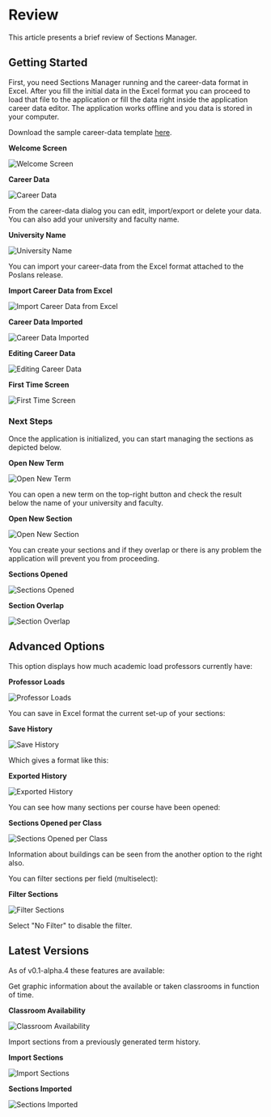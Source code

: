 # Review

This article presents a brief review of Sections Manager.

## Getting Started

First, you need Sections Manager running and the career-data format in Excel.
After you fill the initial data in the Excel format you can proceed to load that
file to the application or fill the data right inside the application career
data editor. The application works offline and you data is stored in your
computer.

Download the sample career-data
template [here](https://github.com/tobiasbriones/poslans/releases/download/v0.1-alpha.2/sm-career-data-template-sample.xlsx).

**Welcome Screen**

![Welcome Screen](https://github.com/tobiasbriones/poslans/releases/download/v0.1-alpha.2/sm-welcome.png)

**Career Data**

![Career Data](https://github.com/tobiasbriones/poslans/releases/download/v0.1-alpha.2/sm-career-data.png)

From the career-data dialog you can edit, import/export or delete your data. You
can also add your university and faculty name.

**University Name**

![University Name](https://github.com/tobiasbriones/poslans/releases/download/v0.1-alpha.2/sm-university-name.png)

You can import your career-data from the Excel format attached to the Poslans
release.

**Import Career Data from Excel**

![Import Career Data from Excel](https://github.com/tobiasbriones/poslans/releases/download/v0.1-alpha.2/sm-import-dialog.png)

**Career Data Imported**

![Career Data Imported](https://github.com/tobiasbriones/poslans/releases/download/v0.1-alpha.2/sm-career-data-imported.png)

**Editing Career Data**

![Editing Career Data](https://github.com/tobiasbriones/poslans/releases/download/v0.1-alpha.2/sm-career-data-edit.png)

**First Time Screen**

![First Time Screen](https://github.com/tobiasbriones/poslans/releases/download/v0.1-alpha.2/sm-first-time-screen.png)

### Next Steps

Once the application is initialized, you can start managing the sections as
depicted below.

**Open New Term**

![Open New Term](https://github.com/tobiasbriones/poslans/releases/download/v0.1-alpha.2/sm-open-new-term.png)

You can open a new term on the top-right button and check the result below the
name of your university and faculty.

**Open New Section**

![Open New Section](https://github.com/tobiasbriones/poslans/releases/download/v0.1-alpha.2/sm-open-new-section.png)

You can create your sections and if they overlap or there is any problem the
application will prevent you from proceeding.

**Sections Opened**

![Sections Opened](https://github.com/tobiasbriones/poslans/releases/download/v0.1-alpha.2/sm-sections-opened.png)

**Section Overlap**

![Section Overlap](https://github.com/tobiasbriones/poslans/releases/download/v0.1-alpha.2/sm-overlap.png)

## Advanced Options

This option displays how much academic load professors currently have:

**Professor Loads**

![Professor Loads](https://github.com/tobiasbriones/poslans/releases/download/v0.1-alpha.2/sm-professor-loads.png)

You can save in Excel format the current set-up of your sections:

**Save History**

![Save History](https://github.com/tobiasbriones/poslans/releases/download/v0.1-alpha.2/sm-save-history.png)

Which gives a format like this:

**Exported History**

![Exported History](https://github.com/tobiasbriones/poslans/releases/download/v0.1-alpha.2/sm-exported-history.png)

You can see how many sections per course have been opened:

**Sections Opened per Class**

![Sections Opened per Class](https://github.com/tobiasbriones/poslans/releases/download/v0.1-alpha.2/sm-sections-opened-per-class.png)

Information about buildings can be seen from the another option to the right 
also.

You can filter sections per field (multiselect):

**Filter Sections**

![Filter Sections](https://github.com/tobiasbriones/poslans/releases/download/v0.1-alpha.2/sm-filter-sections.png)

Select "No Filter" to disable the filter.

## Latest Versions

As of v0.1-alpha.4 these features are available:

Get graphic information about the available or taken classrooms in function of 
time.

**Classroom Availability**

![Classroom Availability](https://github.com/tobiasbriones/poslans/releases/download/v0.1-alpha.4/sm-classroom-availability.png)

Import sections from a previously generated term history. 

**Import Sections**

![Import Sections](https://github.com/tobiasbriones/poslans/releases/download/v0.1-alpha.4/sm-import-sections.png)

**Sections Imported**

![Sections Imported](https://github.com/tobiasbriones/poslans/releases/download/v0.1-alpha.4/sm-sections-imported.png)
